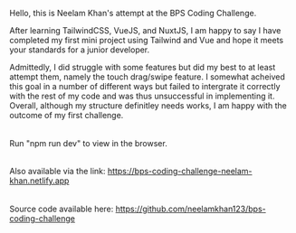 Hello, this is Neelam Khan's attempt at the BPS Coding Challenge.

After learning TailwindCSS, VueJS, and NuxtJS, I am happy to say I have completed my first mini project using Tailwind and Vue and hope it meets your standards for a junior developer.

Admittedly, I did struggle with some features but did my best to at least attempt them, namely the touch drag/swipe feature. I somewhat acheived this goal in a number of different ways but failed to intergrate it correctly with the rest of my code and was thus unsuccessful in implementing it. Overall, although my structure definitley needs works, I am happy with the outcome of my first challenge.

######

Run "npm run dev" to view in the browser.

######

Also available via the link: https://bps-coding-challenge-neelam-khan.netlify.app

######

Source code available here: https://github.com/neelamkhan123/bps-coding-challenge

######
